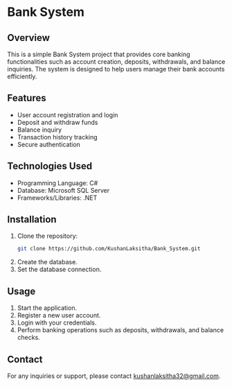 # Bank System

## Overview
This is a simple Bank System project that provides core banking functionalities such as account creation, deposits, withdrawals, and balance inquiries. The system is designed to help users manage their bank accounts efficiently.

## Features
- User account registration and login
- Deposit and withdraw funds
- Balance inquiry
- Transaction history tracking
- Secure authentication

## Technologies Used
- Programming Language: C#
- Database: Microsoft SQL Server
- Frameworks/Libraries: .NET

## Installation
1. Clone the repository:
   ```sh
   git clone https://github.com/KushanLaksitha/Bank_System.git
   ```
2. Create the database.
3. Set the database connection.


## Usage
1. Start the application.
2. Register a new user account.
3. Login with your credentials.
4. Perform banking operations such as deposits, withdrawals, and balance checks.

## Contact
For any inquiries or support, please contact kushanlaksitha32@gmail.com.
